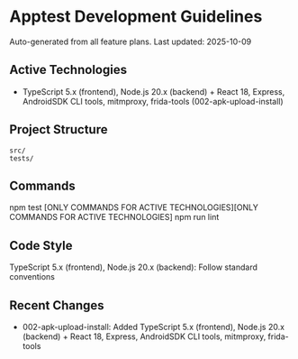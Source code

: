 # Apptest Development Guidelines

Auto-generated from all feature plans. Last updated: 2025-10-09

## Active Technologies
- TypeScript 5.x (frontend), Node.js 20.x (backend) + React 18, Express, AndroidSDK CLI tools, mitmproxy, frida-tools (002-apk-upload-install)

## Project Structure
```
src/
tests/
```

## Commands
npm test [ONLY COMMANDS FOR ACTIVE TECHNOLOGIES][ONLY COMMANDS FOR ACTIVE TECHNOLOGIES] npm run lint

## Code Style
TypeScript 5.x (frontend), Node.js 20.x (backend): Follow standard conventions

## Recent Changes
- 002-apk-upload-install: Added TypeScript 5.x (frontend), Node.js 20.x (backend) + React 18, Express, AndroidSDK CLI tools, mitmproxy, frida-tools

<!-- MANUAL ADDITIONS START -->
<!-- MANUAL ADDITIONS END -->
